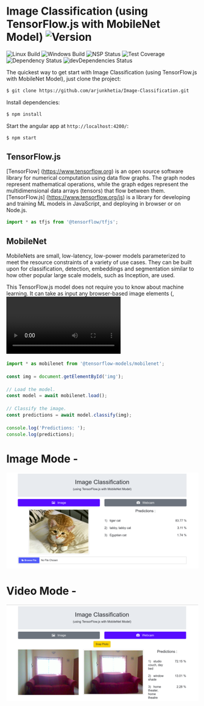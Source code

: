 # Image Classification (using TensorFlow.js with MobileNet Model)  ![Version][version-image]

![Linux Build][linuxbuild-image]
![Windows Build][windowsbuild-image]
![NSP Status][nspstatus-image]
![Test Coverage][coverage-image]
![Dependency Status][dependency-image]
![devDependencies Status][devdependency-image]

The quickest way to get start with Image Classification (using TensorFlow.js with MobileNet Model), just clone the project:

```bash
$ git clone https://github.com/arjunkhetia/Image-Classification.git
```

Install dependencies:

```bash
$ npm install
```

Start the angular app at `http://localhost:4200/`:

```bash
$ npm start
```

## TensorFlow.js

[TensorFlow] (https://www.tensorflow.org) is an open source software library for numerical computation using data flow graphs. The graph nodes represent mathematical operations, while the graph edges represent the multidimensional data arrays (tensors) that flow between them. [TensorFlow.js] (https://www.tensorflow.org/js) is a library for developing and training ML models in JavaScript, and deploying in browser or on Node.js.

```ts
import * as tfjs from '@tensorflow/tfjs';
```

## MobileNet

MobileNets are small, low-latency, low-power models parameterized to meet the resource constraints of a variety of use cases. They can be built upon for classification, detection, embeddings and segmentation similar to how other popular large scale models, such as Inception, are used.

This TensorFlow.js model does not require you to know about machine learning. It can take as input any browser-based image elements (<img>, <video>, <canvas> elements, for example) and returns an array of most likely predictions and their confidences.

```ts
import * as mobilenet from '@tensorflow-models/mobilenet';

const img = document.getElementById('img');

// Load the model.
const model = await mobilenet.load();

// Classify the image.
const predictions = await model.classify(img);

console.log('Predictions: ');
console.log(predictions);
```

# Image Mode - 

![Image Mode](https://github.com/arjunkhetia/Image-Classification/blob/master/src/assets/imagemode.png "Image Mode")

# Video Mode - 

![Video Mode](https://github.com/arjunkhetia/Image-Classification/blob/master/src/assets/videomode.png "Video Mode")

[version-image]: https://img.shields.io/badge/Version-1.0.0-orange.svg
[linuxbuild-image]: https://img.shields.io/badge/Linux-passing-brightgreen.svg
[windowsbuild-image]: https://img.shields.io/badge/Windows-passing-brightgreen.svg
[nspstatus-image]: https://img.shields.io/badge/nsp-no_known_vulns-blue.svg
[coverage-image]: https://img.shields.io/coveralls/expressjs/express/master.svg
[dependency-image]: https://img.shields.io/badge/dependencies-up_to_date-brightgreen.svg
[devdependency-image]: https://img.shields.io/badge/devdependencies-up_to_date-yellow.svg
